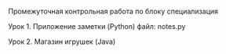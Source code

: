 Промежуточная контрольная работа по блоку специализация

Урок 1. Приложение заметки (Python)
    файл: notes.py
    
Урок 2. Магазин игрушек (Java)